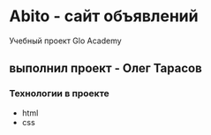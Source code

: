 # Abito - сайт объявлений
Учебный проект Glo Academy

## выполнил проект - Олег Тарасов

### Технологии в проекте
- html
- css
